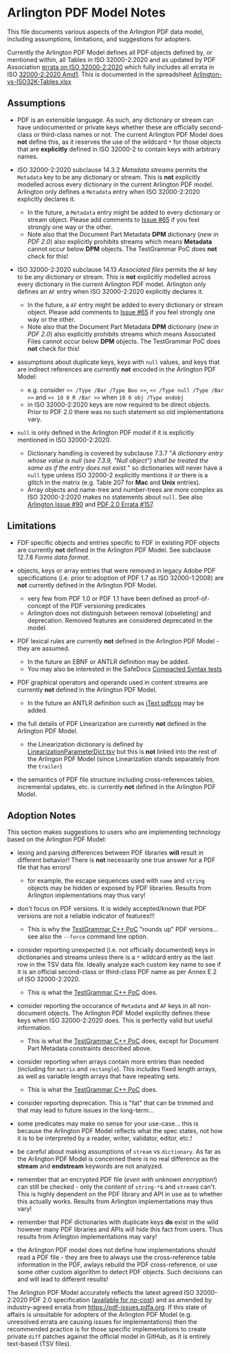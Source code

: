 # Arlington PDF Model Notes

This file documents various aspects of the Arlington PDF data model, including assumptions, limitations, and suggestions for adopters.  

Currently the Arlington PDF Model defines all PDF objects defined by, or mentioned within, all Tables in ISO 32000-2:2020 and as updated by PDF Association [errata on ISO 32000-2:2020](https://pdf-issues.pdfa.org/32000-2-2020/) which fully includes all errata in ISO [32000-2:2020 Amd1](https://pdfa.org/errata/errata-for-iso-32000-2-2020/). This is documented in  the spreadsheet [Arlington-vs-ISO32K-Tables.xlsx](./Arlington-vs-ISO32K-Tables.xlsx) 

## Assumptions

* PDF is an extensible language. As such, any dictionary or stream can have undocumented or private keys whether these are officially second-class or third-class names or not. The current Arlington PDF Model does **not** define this, as it reserves the use of the wildcard `*` for those objects that are **explicitly** defined in ISO 32000-2 to contain keys with arbitrary names.

* ISO 32000-2:2020 subclause 14.3.2 _Metadata streams_ permits the `Metadata` key to be any dictionary or stream. This is **not** explicitly modelled across every dictionary in the current Arlington PDF model. Arlington only defines a `Metadata` entry when ISO 32000-2:2020 explicitly declares it. 
    - In the future, a `Metadata` entry might be added to every dictionary or stream object. Please add comments to [Issue #65](https://github.com/pdf-association/arlington-pdf-model/issues/65) if you feel strongly one way or the other.
    - Note also that the Document Part Metadata **DPM** dictionary (_new in PDF 2.0_) also explicitly prohibits streams which means **Metadata** cannot occur below **DPM** objects. The TestGrammar PoC does **not** check for this!

* ISO 32000-2:2020 subclause 14.13 _Associated files_ permits the `AF` key to be any dictionary or stream. This is **not** explicitly modelled across every dictionary in the current Arlington PDF model. Arlington only defines an `AF` entry when ISO 32000-2:2020 explicitly declares it. 
    - In the future, a `AF` entry might be added to every dictionary or stream object. Please add comments to [Issue #65](https://github.com/pdf-association/arlington-pdf-model/issues/65) if you feel strongly one way or the other.
    - Note also that the Document Part Metadata **DPM** dictionary (_new in PDF 2.0_) also explicitly prohibits streams which means Associated Files cannot occur below **DPM** objects.  The TestGrammar PoC does **not** check for this!

* assumptions about duplicate keys, keys with `null` values, and keys that are indirect references are currently **not** encoded in the Arlington PDF Model:
    - e.g. consider `<< /Type /Bar /Type Boo >>`, `<< /Type null /Type /Bar >>` and `<< 10 0 R /Bar >>` when `10 0 obj /Type endobj`
    - in ISO 32000-2:2020 keys are now required to be direct objects. Prior to PDF 2.0 there was no such statement so old implementations vary. 

* `null` is only defined in the Arlington PDF model if it is explicitly mentioned in ISO 32000-2:2020.
    - Dictionary handling is covered by subclause 7.3.7 "_A dictionary entry whose value is null (see 7.3.9, "Null object") shall be treated the same as if the 
    entry does not exist._" so dictionaries will never have a `null` type unless ISO 32000-2 explicitly mentions it or there is a glitch in the matrix 
    (e.g. Table 207 for **Mac** and **Unix** entries).
    - Array objects and name-tree and number-trees are more complex as ISO 32000-2:2020 makes no statements about `null`. See also 
    [Arlington Issue #90](https://github.com/pdf-association/arlington-pdf-model/issues/90) and [PDF 2.0 Errata #157](https://github.com/pdf-association/pdf-issues/issues/157).


## Limitations

* FDF specific objects and entries specific to FDF in existing PDF objects are currently **not** defined in the Arlington PDF Model. See subclause 12.7.8 _Forms data format_.

* objects, keys or array entries that were removed in legacy Adobe PDF specifications (i.e. prior to adoption of PDF 1.7 as ISO 32000-1:2008) are **not** currently defined in the Arlington PDF Model.
    - very few from PDF 1.0 or PDF 1.1 have been defined as proof-of-concept of the PDF versioning predicates
    - Arlington does not distinguish between removal (obseleting) and deprecation. Removed features are considered deprecated in the model.

* PDF lexical rules are currently **not** defined in the Arlington PDF Model - they are assumed.
    - In the future an EBNF or ANTLR definition may be added.
    - You may also be interested in the SafeDocs [Compacted Syntax tests](https://github.com/pdf-association/safedocs/tree/main/CompactedSyntax)

* PDF graphical operators and operands used in content streams are currently **not** defined in the Arlington PDF Model.
    - In the future an ANTLR definition such as [iText pdfcop](https://github.com/itext/pdfcop) may be added.

* the full details of PDF Linearization are currently **not** defined in the Arlington PDF Model.
    - the Linearization dictionary is defined by [LinearizationParameterDict.tsv](./tsv/latest/LinearizationParameterDict.tsv) but this is **not** linked into the rest of the Arlingon PDF Model (since Linearization stands separately from the `trailer`)

* the semantics of PDF file structure including cross-references tables, incremental updates, etc. is currently **not** defined in the Arlington PDF Model.


## Adoption Notes

This section makes suggestions to users who are implementing technology based on the Arlington PDF Model:

* lexing and parsing differences between PDF libraries **will** result in different behavior! There is **not** necessarily one true answer for a PDF file that has errors! 
    - for example, the escape sequences used with `name` and `string` objects may be hidden or exposed by PDF libraries. Results from Arlington implementations may thus vary!

* don't focus on PDF versions. It is widely accepted/known that PDF versions are not a reliable indicator of features!!!
    - This is why the [TestGrammar C++ PoC](TestGrammar) "rounds up" PDF versions... see also the `--force` command line option.

* consider reporting unexpected (i.e. not officially documented) keys in dictionaries and streams unless there is a `*` wildcard entry as the last row in the TSV data file. Ideally analyze each custom key name to see if it is an official second-class or third-class PDF name as per Annex E.2 of ISO 32000-2:2020. 
    - This is what the [TestGrammar C++ PoC](TestGrammar) does.

* consider reporting the occurance of `Metadata` and `AF` keys in all non-document objects. The Arlington PDF Model explicitly defines these keys when ISO 32000-2:2020 does. This is perfectly valid but useful information.
    - This is what the [TestGrammar C++ PoC](TestGrammar) does, except for Document Part Metadata constraints described above.

* consider reporting when arrays contain more entries than needed (including for `matrix` and `rectangle`). This includes fixed length arrays, as well as variable length arrays that have repeating sets.
    - This is what the [TestGrammar C++ PoC](TestGrammar) does.

* consider reporting deprecation. This is "fat" that can be trimmed and that may lead to future issues in the long-term...

* some predicates may make no sense for your use-case... this is because the Arlington PDF Model reflects what the spec states, not how it is to be interpreted by a reader, writer, validator, editor, etc.!

* be careful about making assumptions of `stream` vs `dictionary`. As far as the Arlington PDF Model is concerned there is no real difference as the **stream** and **endstream** keywords are not analyzed. 

* remember that an encrypted PDF file (_even with unknown encryption!_) can still be checked - only the _content_ of `string-*`s and `stream`s can't. This is highly dependent on the PDF library and API in use as to whether this actually works. Results from Arlington implementations may thus vary!

* remember that PDF dictionaries with duplicate keys **do** exist in the wild however many PDF libraries and APIs will hide this fact from users. Thus results from Arlington implementations may vary!

* the Arlington PDF model does not define how implementations should read a PDF file - they are free to always use the cross-reference table information in the PDF, awlays rebuild the PDF cross-reference, or use some other custom algorithm to detect PDF objects. Such decisions can and will lead to different results! 

The Arlington PDF Model accurately reflects the latest agreed ISO 32000-2:2020 PDF 2.0 specification ([available for no-cost](https://pdfa.org/sponsored-standards/)) and as amended by industry-agreed errata from https://pdf-issues.pdfa.org. If this state of affairs is unsuitable for adopters of the Arlington PDF Model (e.g. unresolved errata are causing issues for implementations) then the recommended practice is for those specific implementations to create private `diff` patches against the official model in GitHub, as it is entirely text-based (TSV files).
